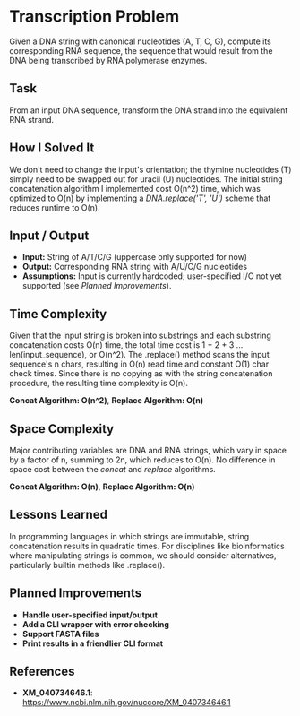 # Transcription Problem 
Given a DNA string with canonical nucleotides (A, T, C, G), compute its corresponding RNA sequence, the sequence that would result from the DNA being transcribed by RNA polymerase enzymes.

## Task
From an input DNA sequence, transform the DNA strand into the equivalent RNA strand.

## How I Solved It
We don't need to change the input's orientation; the thymine nucleotides (T) simply need to be swapped out for uracil (U) nucleotides. The initial string concatenation algorithm I implemented cost O(n^2) time, which was optimized to O(n) by implementing a *DNA.replace('T', 'U')* scheme that reduces runtime to O(n).

## Input / Output
- **Input:** String of A/T/C/G (uppercase only supported for now)
- **Output:** Corresponding RNA string with A/U/C/G nucleotides
- **Assumptions:** Input is currently hardcoded; user-specified I/O not yet supported (see *Planned Improvements*).

## Time Complexity
Given that the input string is broken into substrings and each substring concatenation costs O(n) time, the total time cost is 1 + 2 + 3 ... len(input_sequence), or O(n^2). The .replace() method scans the input sequence's n chars, resulting in O(n) read time and constant O(1) char check times. Since there is no copying as with the string concatenation procedure, the resulting time complexity is O(n).

**Concat Algorithm: O(n^2)**,
**Replace Algorithm: O(n)**

## Space Complexity
Major contributing variables are DNA and RNA strings, which vary in space by a factor of n, summing to 2n, which reduces to O(n). No difference in space cost between the *concat* and *replace* algorithms.

**Concat Algorithm: O(n)**,
**Replace Algorithm: O(n)**

## Lessons Learned
In programming languages in which strings are immutable, string concatenation results in quadratic times. For disciplines like bioinformatics where manipulating strings is common, we should consider alternatives, particularly builtin methods like .replace().

## Planned Improvements
- **Handle user-specified input/output**
- **Add a CLI wrapper with error checking**
- **Support FASTA files**
- **Print results in a friendlier CLI format**

## References
- **XM_040734646.1**: https://www.ncbi.nlm.nih.gov/nuccore/XM_040734646.1
